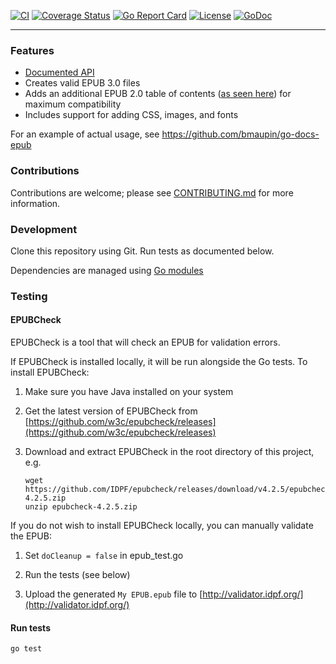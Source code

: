 [![CI](https://github.com/bmaupin/go-epub/workflows/CI/badge.svg)](https://github.com/bmaupin/go-epub/actions)
[![Coverage Status](https://coveralls.io/repos/github/bmaupin/go-epub/badge.svg)](https://coveralls.io/github/bmaupin/go-epub)
[![Go Report Card](https://goreportcard.com/badge/github.com/bmaupin/go-epub)](https://goreportcard.com/report/github.com/bmaupin/go-epub)
[![License](https://img.shields.io/badge/license-MIT-blue.svg)](https://github.com/bmaupin/go-epub/blob/master/LICENSE)
[![GoDoc](https://godoc.org/github.com/bmaupin/go-epub?status.svg)](https://godoc.org/github.com/bmaupin/go-epub)

---

### Features
- [Documented API](https://godoc.org/github.com/bmaupin/go-epub)
- Creates valid EPUB 3.0 files
- Adds an additional EPUB 2.0 table of contents ([as seen here](https://github.com/bmaupin/epub-samples)) for maximum compatibility
- Includes support for adding CSS, images, and fonts

For an example of actual usage, see https://github.com/bmaupin/go-docs-epub

### Contributions

Contributions are welcome; please see [CONTRIBUTING.md](CONTRIBUTING.md) for more information.

### Development

Clone this repository using Git. Run tests as documented below.

Dependencies are managed using [Go modules](https://golang.org/ref/mod)

### Testing

#### EPUBCheck

EPUBCheck is a tool that will check an EPUB for validation errors.

If EPUBCheck is installed locally, it will be run alongside the Go tests. To install EPUBCheck:

1. Make sure you have Java installed on your system

1. Get the latest version of EPUBCheck from [https://github.com/w3c/epubcheck/releases](https://github.com/w3c/epubcheck/releases)

1. Download and extract EPUBCheck in the root directory of this project, e.g.

   ```
   wget https://github.com/IDPF/epubcheck/releases/download/v4.2.5/epubcheck-4.2.5.zip
   unzip epubcheck-4.2.5.zip
   ```

If you do not wish to install EPUBCheck locally, you can manually validate the EPUB:

1. Set `doCleanup = false` in epub_test.go

1. Run the tests (see below)

1. Upload the generated `My EPUB.epub` file to [http://validator.idpf.org/](http://validator.idpf.org/)

#### Run tests

```
go test
```
